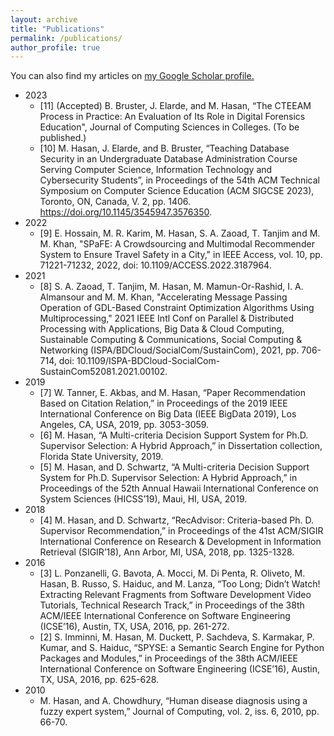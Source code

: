 ```yaml
---
layout: archive
title: "Publications"
permalink: /publications/
author_profile: true
---
```


  You can also find my articles on <u><a href="https://scholar.google.com/citations?user=eUHRutAAAAAJ&hl=en">my Google Scholar profile</a>.</u>



  * 2023 
      * [11] (Accepted) B. Bruster, J. Elarde, and M. Hasan, “The CTEEAM Process in Practice: An Evaluation of Its Role in Digital Forensics Education", Journal of Computing Sciences in Colleges. (To be published.)
      * [10] M. Hasan, J. Elarde, and B. Bruster, “Teaching Database Security in an Undergraduate Database Administration Course Serving Computer Science, Information Technology and Cybersecurity Students”, in Proceedings of the 54th ACM Technical Symposium on Computer Science Education (ACM SIGCSE 2023), Toronto, ON, Canada, V. 2, pp. 1406. https://doi.org/10.1145/3545947.3576350.
  * 2022
    * [9] E. Hossain, M. R. Karim, M. Hasan, S. A. Zaoad, T. Tanjim and M. M. Khan, "SPaFE: A Crowdsourcing and Multimodal Recommender System to Ensure Travel Safety in a City," in IEEE Access, vol. 10, pp. 71221-71232, 2022, doi: 10.1109/ACCESS.2022.3187964.
  * 2021
    * [8] S. A. Zaoad, T. Tanjim, M. Hasan, M. Mamun-Or-Rashid, I. A. Almansour and M. M. Khan, "Accelerating Message Passing Operation of GDL-Based Constraint Optimization Algorithms Using Multiprocessing," 2021 IEEE Intl Conf on Parallel \& Distributed Processing with Applications, Big Data \& Cloud Computing, Sustainable Computing \& Communications, Social Computing \& Networking (ISPA/BDCloud/SocialCom/SustainCom), 2021, pp. 706-714, doi: 10.1109/ISPA-BDCloud-SocialCom-SustainCom52081.2021.00102.
  * 2019
    * [7] W. Tanner, E. Akbas, and M. Hasan, “Paper Recommendation Based on Citation Relation,” in Proceedings of the 2019 IEEE International Conference on Big Data (IEEE BigData 2019), Los Angeles, CA, USA, 2019, pp. 3053-3059.
    * [6] M. Hasan, “A Multi-criteria Decision Support System for Ph.D. Supervisor Selection: A Hybrid Approach,” in Dissertation collection, Florida State University, 2019.
    * [5] M. Hasan, and D. Schwartz, “A Multi-criteria Decision Support System for Ph.D. Supervisor Selection: A Hybrid Approach,” in Proceedings of the 52th Annual Hawaii International Conference on System Sciences (HICSS’19), Maui, HI, USA, 2019.
  * 2018
    * [4] M. Hasan, and D. Schwartz, “RecAdvisor: Criteria-based Ph. D. Supervisor Recommendation,” in Proceedings of the 41st ACM/SIGIR International Conference on Research \& Development in Information Retrieval (SIGIR’18), Ann Arbor, MI, USA, 2018, pp. 1325-1328.
 * 2016
    * [3] L. Ponzanelli, G. Bavota, A. Mocci, M. Di Penta, R. Oliveto, M. Hasan, B. Russo, S. Haiduc, and M. Lanza, “Too Long; Didn’t Watch! Extracting Relevant Fragments from Software Development Video Tutorials, Technical Research Track,” in Proceedings of the 38th ACM/IEEE International Conference on Software Engineering (ICSE’16), Austin, TX, USA, 2016, pp. 261-272.
    * [2] S. Imminni, M. Hasan, M. Duckett, P. Sachdeva, S. Karmakar, P. Kumar, and S. Haiduc, “SPYSE: a Semantic Search Engine for Python Packages and Modules,” in Proceedings of the 38th ACM/IEEE International Conference on Software Engineering (ICSE’16), Austin, TX, USA, 2016, pp. 625-628.
  * 2010
    * M. Hasan, and A. Chowdhury, “Human disease diagnosis using a fuzzy expert system,” Journal of Computing, vol. 2, iss. 6, 2010, pp. 66-70.

    
